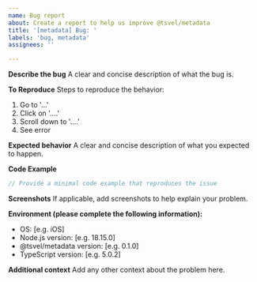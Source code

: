 ```yaml
---
name: Bug report
about: Create a report to help us improve @tsvel/metadata
title: '[metadata] Bug: '
labels: 'bug, metadata'
assignees: ''

---
```


**Describe the bug**
A clear and concise description of what the bug is.

**To Reproduce**
Steps to reproduce the behavior:
1. Go to '...'
2. Click on '....'
3. Scroll down to '....'
4. See error

**Expected behavior**
A clear and concise description of what you expected to happen.

**Code Example**
```typescript
// Provide a minimal code example that reproduces the issue
```

**Screenshots**
If applicable, add screenshots to help explain your problem.

**Environment (please complete the following information):**
 - OS: [e.g. iOS]
 - Node.js version: [e.g. 18.15.0]
 - @tsvel/metadata version: [e.g. 0.1.0]
 - TypeScript version: [e.g. 5.0.2]

**Additional context**
Add any other context about the problem here.

